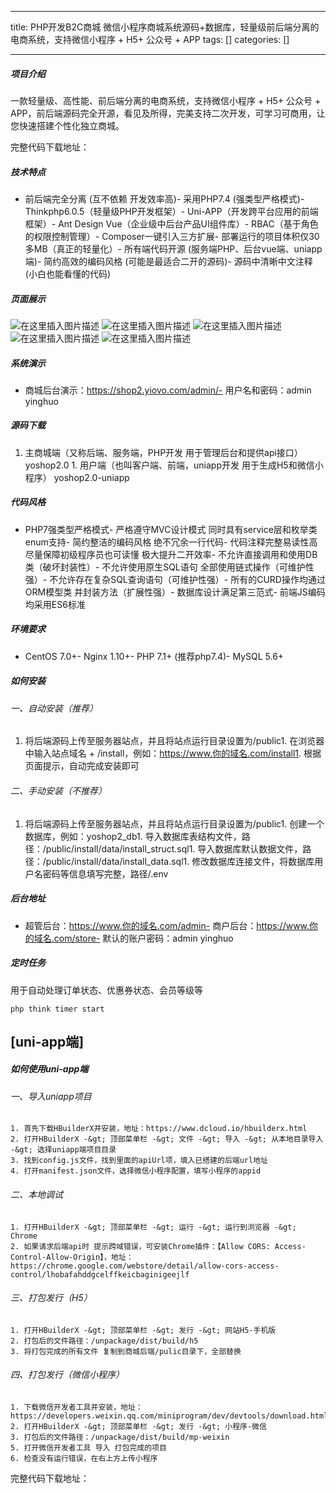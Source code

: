 
--- 
title:  PHP开发B2C商城 微信小程序商城系统源码+数据库，轻量级前后端分离的电商系统，支持微信小程序 + H5+ 公众号 + APP 
tags: []
categories: [] 

---
##### 项目介绍

一款轻量级、高性能、前后端分离的电商系统，支持微信小程序 + H5+ 公众号 + APP，前后端源码完全开源，看见及所得，完美支持二次开发，可学习可商用，让您快速搭建个性化独立商城。

完整代码下载地址：

##### 技术特点
- 前后端完全分离 (互不依赖 开发效率高)- 采用PHP7.4 (强类型严格模式)- Thinkphp6.0.5（轻量级PHP开发框架）- Uni-APP（开发跨平台应用的前端框架）- Ant Design Vue（企业级中后台产品UI组件库）- RBAC（基于角色的权限控制管理）- Composer一键引入三方扩展- 部署运行的项目体积仅30多MB（真正的轻量化）- 所有端代码开源 (服务端PHP、后台vue端、uniapp端)- 简约高效的编码风格 (可能是最适合二开的源码)- 源码中清晰中文注释 (小白也能看懂的代码)
##### 页面展示

<img src="https://img-blog.csdnimg.cn/8e84e01b8da842259207aff14c26a6a1.png" alt="在这里插入图片描述"> <img src="https://img-blog.csdnimg.cn/3865b01446054c4a8cf9656c149f7aa1.png" alt="在这里插入图片描述"> <img src="https://img-blog.csdnimg.cn/91a8407ca7cb46c8a109a21c124559b3.png" alt="在这里插入图片描述"> <img src="https://img-blog.csdnimg.cn/d925f70f92bf447987e7325358f583e2.png" alt="在这里插入图片描述"> <img src="https://img-blog.csdnimg.cn/fa6bcd80bae34091951070459e2d70d2.png" alt="在这里插入图片描述">

##### 系统演示
- 商城后台演示：https://shop2.yiovo.com/admin/- 用户名和密码：admin yinghuo
##### 源码下载
1.  主商城端（又称后端、服务端，PHP开发 用于管理后台和提供api接口） yoshop2.0 1.  用户端（也叫客户端、前端，uniapp开发 用于生成H5和微信小程序） yoshop2.0-uniapp 
##### 代码风格
- PHP7强类型严格模式- 严格遵守MVC设计模式 同时具有service层和枚举类enum支持- 简约整洁的编码风格 绝不冗余一行代码- 代码注释完整易读性高 尽量保障初级程序员也可读懂 极大提升二开效率- 不允许直接调用和使用DB类（破坏封装性）- 不允许使用原生SQL语句 全部使用链式操作（可维护性强）- 不允许存在复杂SQL查询语句（可维护性强）- 所有的CURD操作均通过ORM模型类 并封装方法（扩展性强）- 数据库设计满足第三范式- 前端JS编码均采用ES6标准
##### 环境要求
- CentOS 7.0+- Nginx 1.10+- PHP 7.1+ (推荐php7.4)- MySQL 5.6+
##### 如何安装

###### 一、自动安装（推荐）
1. 将后端源码上传至服务器站点，并且将站点运行目录设置为/public1. 在浏览器中输入站点域名 + /install，例如：https://www.你的域名.com/install1. 根据页面提示，自动完成安装即可
###### 二、手动安装（不推荐）
1. 将后端源码上传至服务器站点，并且将站点运行目录设置为/public1. 创建一个数据库，例如：yoshop2_db1. 导入数据库表结构文件，路径：/public/install/data/install_struct.sql1. 导入数据库默认数据文件，路径：/public/install/data/install_data.sql1. 修改数据库连接文件，将数据库用户名密码等信息填写完整，路径/.env
##### 后台地址
- 超管后台：https://www.你的域名.com/admin- 商户后台：https://www.你的域名.com/store- 默认的账户密码：admin yinghuo
##### 定时任务

用于自动处理订单状态、优惠券状态、会员等级等

```
php think timer start

```

## [uni-app端]

##### 如何使用uni-app端

###### 一、导入uniapp项目

```
1. 首先下载HBuilderX并安装，地址：https://www.dcloud.io/hbuilderx.html
2. 打开HBuilderX -&gt; 顶部菜单栏 -&gt; 文件 -&gt; 导入 -&gt; 从本地目录导入 -&gt; 选择uniapp端项目目录
3. 找到config.js文件，找到里面的apiUrl项，填入已搭建的后端url地址
4. 打开manifest.json文件，选择微信小程序配置，填写小程序的appid

```

###### 二、本地调试

```
1. 打开HBuilderX -&gt; 顶部菜单栏 -&gt; 运行 -&gt; 运行到浏览器 -&gt; Chrome
2. 如果请求后端api时 提示跨域错误，可安装Chrome插件：【Allow CORS: Access-Control-Allow-Origin】，地址：https://chrome.google.com/webstore/detail/allow-cors-access-control/lhobafahddgcelffkeicbaginigeejlf

```

###### 三、打包发行（H5）

```
1. 打开HBuilderX -&gt; 顶部菜单栏 -&gt; 发行 -&gt; 网站H5-手机版
2. 打包后的文件路径：/unpackage/dist/build/h5
3. 将打包完成的所有文件 复制到商城后端/pulic目录下，全部替换

```

###### 四、打包发行（微信小程序）

```
1. 下载微信开发者工具并安装，地址：https://developers.weixin.qq.com/miniprogram/dev/devtools/download.html
2. 打开HBuilderX -&gt; 顶部菜单栏 -&gt; 发行 -&gt; 小程序-微信
3. 打包后的文件路径：/unpackage/dist/build/mp-weixin
5. 打开微信开发者工具 导入 打包完成的项目
6. 检查没有运行错误，在右上方上传小程序

```

完整代码下载地址：
